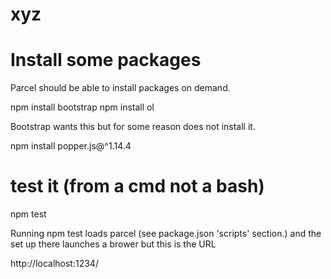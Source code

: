# xyz

# Install some packages

Parcel should be able to install packages on demand. 

  npm install bootstrap
  npm install ol

Bootstrap wants this but for some reason does not install it.

 npm install popper.js@^1.14.4

# test it (from a cmd not a bash)

  npm test

Running npm test loads parcel (see package.json 'scripts' section.)
and the set up there launches a brower but this is the URL

  http://localhost:1234/






